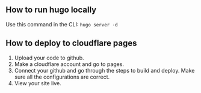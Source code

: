 ## How to run hugo locally
Use this command in the CLI:
```hugo server -d```

## How to deploy to cloudflare pages
1. Upload your code to github.
2. Make a cloudflare account and go to pages.
3. Connect your github and go through the steps to build and deploy. Make sure all the configurations are correct.
4. View your site live.